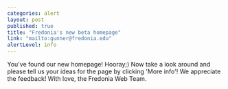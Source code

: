 ```yaml
---
categories: alert
layout: post
published: true
title: "Fredonia's new beta homepage"
link: "mailto:gunner@fredonia.edu"
alertLevel: info
---
```


You've found our new homepage! Hooray;) Now take a look around and please tell us your ideas for the page by clicking 'More info'! We appreciate the feedback! With love, the Fredonia Web Team.